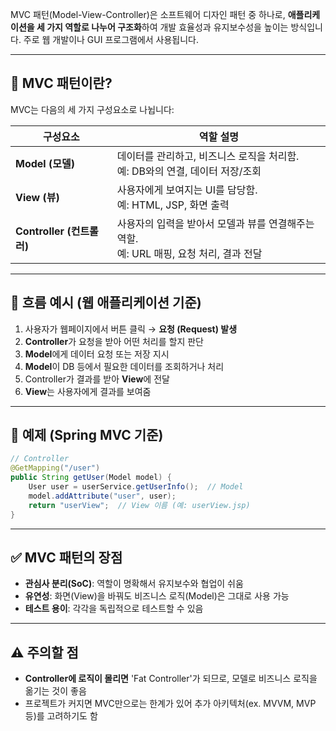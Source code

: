 MVC 패턴(Model-View-Controller)은 소프트웨어 디자인 패턴 중 하나로, **애플리케이션을 세 가지 역할로 나누어 구조화**하여 개발 효율성과 유지보수성을 높이는 방식입니다. 주로 웹 개발이나 GUI 프로그램에서 사용됩니다.

---

## 🔷 MVC 패턴이란?

MVC는 다음의 세 가지 구성요소로 나뉩니다:

| 구성요소                  | 역할 설명                                                     |
| --------------------- | --------------------------------------------------------- |
| **Model (모델)**        | 데이터를 관리하고, 비즈니스 로직을 처리함. <br>예: DB와의 연결, 데이터 저장/조회        |
| **View (뷰)**          | 사용자에게 보여지는 UI를 담당함. <br>예: HTML, JSP, 화면 출력               |
| **Controller (컨트롤러)** | 사용자의 입력을 받아서 모델과 뷰를 연결해주는 역할. <br>예: URL 매핑, 요청 처리, 결과 전달 |

---

## 🔄 흐름 예시 (웹 애플리케이션 기준)

1. 사용자가 웹페이지에서 버튼 클릭 → **요청 (Request) 발생**
2. **Controller**가 요청을 받아 어떤 처리를 할지 판단
3. **Model**에게 데이터 요청 또는 저장 지시
4. **Model**이 DB 등에서 필요한 데이터를 조회하거나 처리
5. Controller가 결과를 받아 **View**에 전달
6. **View**는 사용자에게 결과를 보여줌

---

## 🧠 예제 (Spring MVC 기준)

```java
// Controller
@GetMapping("/user")
public String getUser(Model model) {
    User user = userService.getUserInfo();  // Model
    model.addAttribute("user", user);
    return "userView";  // View 이름 (예: userView.jsp)
}
```

---

## ✅ MVC 패턴의 장점

* **관심사 분리(SoC)**: 역할이 명확해서 유지보수와 협업이 쉬움
* **유연성**: 화면(View)을 바꿔도 비즈니스 로직(Model)은 그대로 사용 가능
* **테스트 용이**: 각각을 독립적으로 테스트할 수 있음

---

## ⚠️ 주의할 점

* **Controller에 로직이 몰리면** 'Fat Controller'가 되므로, 모델로 비즈니스 로직을 옮기는 것이 좋음
* 프로젝트가 커지면 MVC만으로는 한계가 있어 추가 아키텍처(ex. MVVM, MVP 등)를 고려하기도 함
